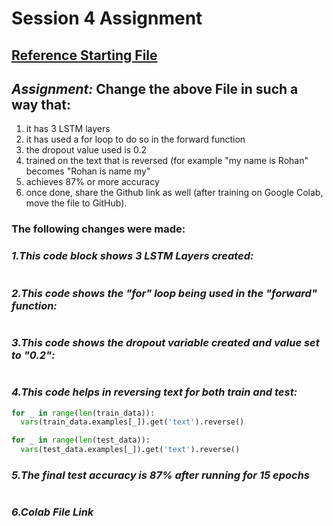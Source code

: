 # Session 4 Assignment

## [Reference Starting File](https://github.com/bentrevett/pytorch-sentiment-analysis/blob/master/2%20-%20Upgraded%20Sentiment%20Analysis.ipynb)

## *Assignment:* Change the above File in such a way that:

1. it has 3 LSTM layers
2. it has used a for loop to do so in the forward function
3. the dropout value used is 0.2
4. trained on the text that is reversed (for example "my name is Rohan" becomes "Rohan is name my"
5. achieves 87% or more accuracy
6. once done, share the Github link as well (after training on Google Colab, move the file to GitHub).


### The following changes were made:

### *1.This code block shows 3 LSTM Layers created:*
``` python

```

### *2.This code shows the "for" loop being used in the "forward" function:*
``` python

```


### *3.This code shows the dropout variable created and value set to "0.2":*
``` python

````


### *4.This code helps in reversing text for both train and test:*
``` python
for _ in range(len(train_data)):
  vars(train_data.examples[_]).get('text').reverse()

for _ in range(len(test_data)):
  vars(test_data.examples[_]).get('text').reverse()
```

### *5.The final test accuracy is *87%* after running for 15 epochs*
``` python

````

### *6.Colab File Link*
